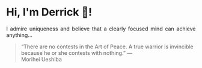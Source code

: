 # Hi, I'm Derrick 👋!
<p align="justify">I admire uniqueness and believe that a clearly focused mind can achieve anything...</p> 
<!-- #quote-start -->
<blockquote>&ldquo;There are no contests in the Art of Peace. A true warrior is invincible because he or she contests with nothing.&rdquo; &mdash; <footer>Morihei Ueshiba</footer></blockquote>
<!-- #quote-end -->
